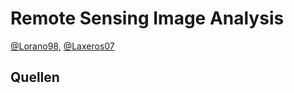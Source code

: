 # Remote Sensing Image Analysis
[@Lorano98](http://github.com/Lorano98/), [@Laxeros07](https://github.com/Laxeros07)




## Quellen
